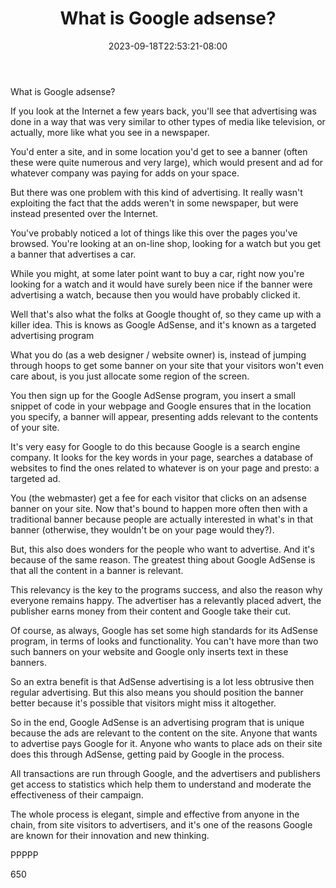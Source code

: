 ﻿---
title: "What is Google adsense?"
date: 2023-09-18T22:53:21-08:00
description: "Adsense Tips for Web Success"
featured_image: "/images/Adsense.jpg"
tags: ["Adsense"]
---

What is Google adsense?

If you look at the Internet a few years back, you'll see that advertising was done in a way that was very similar to other types of media like television, or actually, more like what you see in a newspaper. 

You'd enter a site, and in some location you'd get to see a banner (often these were quite numerous and very large), which would present and ad for whatever company was paying for adds on your space. 

But there was one problem with this kind of advertising. It really wasn't exploiting the fact that the adds weren't in some newspaper, but were instead presented over the Internet. 

You've probably noticed a lot of things like this over the pages you've browsed. You're looking at an on-line shop, looking for a watch but you get a banner that advertises a car. 

While you might, at some later point want to buy a car, right now you're looking for a watch and it would have surely been nice if the banner were advertising a watch, because then you would have probably clicked it.

Well that's also what the folks at Google thought of, so they came up with a killer idea. This is knows as Google AdSense, and it's known as a targeted advertising program

What you do (as a web designer / website owner) is, instead of jumping through hoops to get some banner on your site that your visitors won't even care about, is you just allocate some region of the screen. 

You then sign up for the Google AdSense program, you insert a small snippet of code in your webpage and Google ensures that in the location you specify, a banner will appear, presenting adds relevant to the contents of your site.

It's very easy for Google to do this because Google is a search engine company. It looks for the key words in your page, searches a database of websites to find the ones related to whatever is on your page and presto: a targeted ad.

You (the webmaster) get a fee for each visitor that clicks on an adsense banner on your site. Now that's bound to happen more often then with a traditional banner because people are actually interested in what's in that banner (otherwise, they wouldn't be on your page would they?).

But, this also does wonders for the people who want to advertise. And it's because of the same reason. The greatest thing about Google AdSense is that all the content in a banner is relevant.

This relevancy is the key to the programs success, and also the reason why everyone remains happy. The advertiser has a relevantly placed advert, the publisher earns money from their content and Google take their cut.

Of course, as always, Google has set some high standards for its AdSense program, in terms of looks and functionality. You can't have more than two such banners on your website and Google only inserts text in these banners. 

So an extra benefit is that AdSense advertising is a lot less obtrusive then regular advertising. But this also means you should position the banner better because it's possible that visitors might miss it altogether.

So in the end, Google AdSense is an advertising program that is unique because the ads are relevant to the content on the site. Anyone that wants to advertise pays Google for it. Anyone who wants to place ads on their site does this through AdSense, getting paid by Google in the process. 

All transactions are run through Google, and the advertisers and publishers get access to statistics which help them to understand and moderate the effectiveness of their campaign.

The whole process is elegant, simple and effective from anyone in the chain, from site visitors to advertisers, and it's one of the reasons Google are known for their innovation and new thinking.

PPPPP

650

